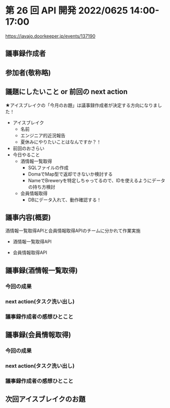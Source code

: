 # 第 26 回 API 開発 2022/0625 14:00-17:00

https://javajo.doorkeeper.jp/events/137190

## 議事録作成者


## 参加者(敬称略)



## 議題にしたいこと or 前回の next action

★アイスブレイクの「今月のお題」は議事録作成者が決定する方向になりました！

- アイスブレイク
    - 名前
    - エンジニア的近況報告
    - 夏休みにやりたいことはなんですか？！
- 前回のおさらい
- 今日やること
  - 酒情報一覧取得
    - SQLファイルの作成
    - DomaでMap型で返却できないか検討する
    - NameでBreweryを特定しちゃってるので、IDを使えるようにデータの持ち方検討
  - 会員情報取得
    - DBにデータ入れて、動作確認する！

## 議事内容(概要)

酒情報一覧取得APIと会員情報取得APIのチームに分かれて作業実施

- 酒情報一覧取得API

- 会員情報取得API


## 議事録(酒情報一覧取得)

### 今回の成果

### next action(タスク洗い出し)

### 議事録作成者の感想ひとこと


## 議事録(会員情報取得)

### 今回の成果

### next action(タスク洗い出し)

### 議事録作成者の感想ひとこと


## 次回アイスブレイクのお題

